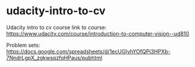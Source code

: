 # udacity-intro-to-cv
Udacity intro to cv course
link to course: https://www.udacity.com/course/introduction-to-computer-vision--ud810

Problem sets: https://docs.google.com/spreadsheets/d/1ecUGIyhYOfQPi3HPXb-7NndrLgpX_zgkwsqzfqHPaus/pubhtml
